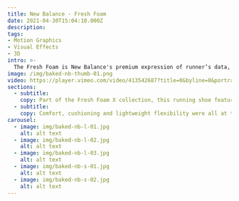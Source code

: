 ```yaml
---
title: New Balance - Fresh Foam
date: 2021-04-30T15:04:10.000Z
description:
tags:
- Motion Graphics
- Visual Effects
- 3D
intro: >-
  The Fresh Foam is New Balance's premium expression of runner’s data, supreme comfort, and cutting-edge design.
image: /img/baked-nb-thumb-01.png
video: https://player.vimeo.com/video/413542687?title=0&byline=0&portrait=0
sections:
  - subtitle:
    copy: Part of the Fresh Foam X collection, this running shoe features an updated Fresh Foam midsole that delivers enhanced softness and a more energetic rebound than its predecessor.  New Balance wanted to communicate the benefits of the shoe through one of their key retail partners.
  - subtitle:
    copy: Comfort, cushioning and lightweight flexibility were all at the forefront of our visual communication around the Fresh Foam X franchise. We modelled the shoe in 3D before placing it alongside elements which represented the key features of the product, including cushioned balls in the X shape.
carousel:
  - image: img/baked-nb-l-01.jpg
    alt: alt text
  - image: img/baked-nb-l-02.jpg
    alt: alt text
  - image: img/baked-nb-l-03.jpg
    alt: alt text
  - image: img/baked-nb-s-01.jpg
    alt: alt text
  - image: img/baked-nb-s-02.jpg
    alt: alt text
---
```

